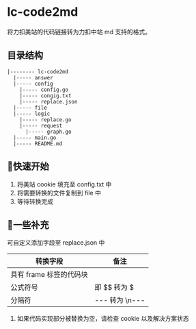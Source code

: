 # lc-code2md
将力扣美站的代码链接转为力扣中站 md 支持的格式。

## 目录结构
```text
|-------- lc-code2md
  |----- answer
  |----- config
    |----- config.go
    |----- congig.txt
    |----- replace.json
  |----- file
  |----- logic
    |----- replace.go
    |----- request
      |----- graph.go
  |----- main.go
  |----- README.md
```

## 🚀快速开始

1. 将美站 cookie 填充至 config.txt 中
2. 将需要转换的文件复制到 file 中
3. 等待转换完成



## 🎈一些补充
可自定义添加字段至 replace.json 中

| 转换字段                | 备注           |
| ----------------------- | -------------- |
| 具有 frame 标签的代码块 |                |
| 公式符号                | 即 $$ 转为 $   |
| 分隔符                  | --- 转为 \n--- |



1. 如果代码实现部分被替换为空，请检查 cookie 以及解决方案状态
